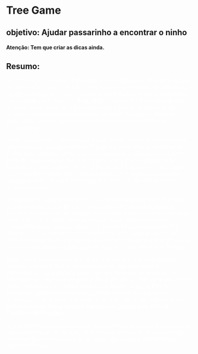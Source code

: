 # Tree Game 
## objetivo: Ajudar passarinho a encontrar o ninho

#### Atenção: Tem que criar as dicas ainda.

## Resumo:
<p style="color: white; font-family: 'Times New Roman'; font-size: 16px;">
As praças e parques urbanos são áreas de concentração da arborização urbana e trazem muitos
benefícios para a população como a estabilidade climática, o equilíbrio ecológico, o 
favorecimento da saúde física e mental e contribuição com a estética da cidade. 
Em <b>Bagé (RS)</b>, no ano de 2014, em razão de uma demanda da sociedade civil preocupada
com a falta de 
conservação das árvores existentes no ambiente urbano, foi criado o programa chamado 
<i>Arborização Urbana: um exercício de cidadania e sustentabilidade socioambiental.</i>
</p>

<p style="color: white; font-family: 'Times New Roman'; font-size: 16px;">
Desde então, vários projetos foram desenvolvidos, como o levantamento da arborização em 10 praças urbanas de Bagé e a sensibilização de alunos do Ensino Fundamental e Médio sobre a importância da arborização urbana do ponto de vista ecológico, histórico e social. Além disso, o programa foi pioneiro na implantação do projeto QRCode na arborização urbana, dando acesso aos dados científicos, coletados nos projetos de pesquisa, em uma linguagem acessível, simples e regional, na forma de um diálogo entre a árvore e o usuário. </p>

<p style="color: white; font-family: 'Times New Roman'; font-size: 16px;">
Três praças da cidade já receberam o uso da tecnologia por meio de placas, porém verificou-se atos de vandalismo como a depredação do material instalado. Dessa forma, foi proposto projeto para o desenvolvimento do jogo TreeGame,  com o intuito de trazer a comunidade como uma aliada na conservação desses espaços públicos. O projeto foi contemplado no edital Fapergs 04/2020, porém não foi possível concluí-lo, principalmente, em virtude da pandemia da COVID-19, que dificultou muito a reunião presencial da equipe executora e a implantação do jogo TreeGame nas praças de Bagé.</p>


<p style="color: white; font-family: 'Times New Roman'; font-size: 16px;">
Dessa forma, neste trabalho, é proposta uma nova versão do <b><i>TreeGame</i></b>, havendo uma simplificação dos elementos do jogo bem como da infraestrutura, requerida pela praça, para que ele possa ser instalado. No TreeGame, os usuários terão que auxiliar a ave joão-de-barro a encontrar o seu ninho, o qual estará escondido em uma das árvores da praça. Para isso, precisarão responder corretamente questões relacionadas a questões ambientais, decifrar pistas e interagir com as árvores, realizando um passeio pelo território da <b>Praça Silveira Martins (do Coreto) e da Júlio de Castilhos (da Estação).</b> </p>

<p style="color: white; font-family: 'Times New Roman'; font-size: 16px;">
Assim, pretende-se levar o conhecimento à população sobre a importância da arborização urbana das praças, utilizando uma ferramenta interativa e lúdica, incentivando o sentimento de apropriação, valorização e cuidado desses espaços públicos.</p>
